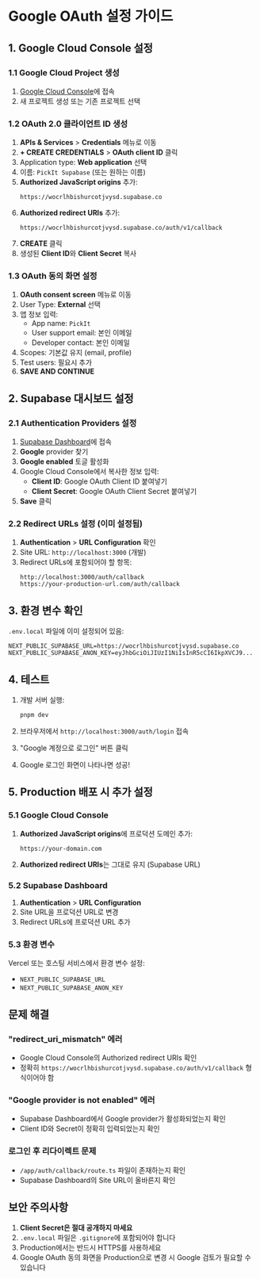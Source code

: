 # Google OAuth 설정 가이드

## 1. Google Cloud Console 설정

### 1.1 Google Cloud Project 생성
1. [Google Cloud Console](https://console.cloud.google.com/)에 접속
2. 새 프로젝트 생성 또는 기존 프로젝트 선택

### 1.2 OAuth 2.0 클라이언트 ID 생성
1. **APIs & Services** > **Credentials** 메뉴로 이동
2. **+ CREATE CREDENTIALS** > **OAuth client ID** 클릭
3. Application type: **Web application** 선택
4. 이름: `PickIt Supabase` (또는 원하는 이름)
5. **Authorized JavaScript origins** 추가:
   ```
   https://wocrlhbishurcotjvysd.supabase.co
   ```
6. **Authorized redirect URIs** 추가:
   ```
   https://wocrlhbishurcotjvysd.supabase.co/auth/v1/callback
   ```
7. **CREATE** 클릭
8. 생성된 **Client ID**와 **Client Secret** 복사

### 1.3 OAuth 동의 화면 설정
1. **OAuth consent screen** 메뉴로 이동
2. User Type: **External** 선택
3. 앱 정보 입력:
   - App name: `PickIt`
   - User support email: 본인 이메일
   - Developer contact: 본인 이메일
4. Scopes: 기본값 유지 (email, profile)
5. Test users: 필요시 추가
6. **SAVE AND CONTINUE**

## 2. Supabase 대시보드 설정

### 2.1 Authentication Providers 설정
1. [Supabase Dashboard](https://supabase.com/dashboard/project/wocrlhbishurcotjvysd/auth/providers)에 접속
2. **Google** provider 찾기
3. **Google enabled** 토글 활성화
4. Google Cloud Console에서 복사한 정보 입력:
   - **Client ID**: Google OAuth Client ID 붙여넣기
   - **Client Secret**: Google OAuth Client Secret 붙여넣기
5. **Save** 클릭

### 2.2 Redirect URLs 설정 (이미 설정됨)
1. **Authentication** > **URL Configuration** 확인
2. Site URL: `http://localhost:3000` (개발)
3. Redirect URLs에 포함되어야 할 항목:
   ```
   http://localhost:3000/auth/callback
   https://your-production-url.com/auth/callback
   ```

## 3. 환경 변수 확인

`.env.local` 파일에 이미 설정되어 있음:
```env
NEXT_PUBLIC_SUPABASE_URL=https://wocrlhbishurcotjvysd.supabase.co
NEXT_PUBLIC_SUPABASE_ANON_KEY=eyJhbGciOiJIUzI1NiIsInR5cCI6IkpXVCJ9...
```

## 4. 테스트

1. 개발 서버 실행:
   ```bash
   pnpm dev
   ```

2. 브라우저에서 `http://localhost:3000/auth/login` 접속

3. "Google 계정으로 로그인" 버튼 클릭

4. Google 로그인 화면이 나타나면 성공!

## 5. Production 배포 시 추가 설정

### 5.1 Google Cloud Console
1. **Authorized JavaScript origins**에 프로덕션 도메인 추가:
   ```
   https://your-domain.com
   ```

2. **Authorized redirect URIs**는 그대로 유지 (Supabase URL)

### 5.2 Supabase Dashboard
1. **Authentication** > **URL Configuration**
2. Site URL을 프로덕션 URL로 변경
3. Redirect URLs에 프로덕션 URL 추가

### 5.3 환경 변수
Vercel 또는 호스팅 서비스에서 환경 변수 설정:
- `NEXT_PUBLIC_SUPABASE_URL`
- `NEXT_PUBLIC_SUPABASE_ANON_KEY`

## 문제 해결

### "redirect_uri_mismatch" 에러
- Google Cloud Console의 Authorized redirect URIs 확인
- 정확히 `https://wocrlhbishurcotjvysd.supabase.co/auth/v1/callback` 형식이어야 함

### "Google provider is not enabled" 에러
- Supabase Dashboard에서 Google provider가 활성화되었는지 확인
- Client ID와 Secret이 정확히 입력되었는지 확인

### 로그인 후 리다이렉트 문제
- `/app/auth/callback/route.ts` 파일이 존재하는지 확인
- Supabase Dashboard의 Site URL이 올바른지 확인

## 보안 주의사항

1. **Client Secret은 절대 공개하지 마세요**
2. `.env.local` 파일은 `.gitignore`에 포함되어야 합니다
3. Production에서는 반드시 HTTPS를 사용하세요
4. Google OAuth 동의 화면을 Production으로 변경 시 Google 검토가 필요할 수 있습니다